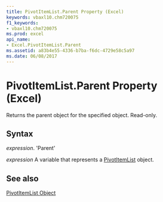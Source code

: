 ```yaml
---
title: PivotItemList.Parent Property (Excel)
keywords: vbaxl10.chm720075
f1_keywords:
- vbaxl10.chm720075
ms.prod: excel
api_name:
- Excel.PivotItemList.Parent
ms.assetid: a83b4e55-4336-b7ba-f6dc-4729e58c5a97
ms.date: 06/08/2017
---
```



# PivotItemList.Parent Property (Excel)

Returns the parent object for the specified object. Read-only.


## Syntax

 _expression_. 'Parent'

 _expression_ A variable that represents a [PivotItemList](./Excel.PivotItemList.md) object.


## See also


[PivotItemList Object](Excel.PivotItemList.md)

